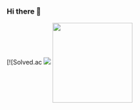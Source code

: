 ### Hi there 👋
 
[![Solved.ac
 <img src="http://mazandi.herokuapp.com/api?handle={pyominmin}&theme=cold"/>   <a href="https://github.com/imysh578"><img align="center" style="height:180px" src="https://github-readme-stats.vercel.app/api/top-langs/?username=ㅔㅛㅐㅡㅑㅜㅡㅑㅜ&layout=compact&theme=nord&hide_border=true" /></a> 

